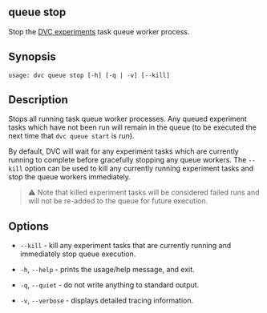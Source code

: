 ## queue stop

Stop the
[DVC experiments](/doc/user-guide/experiment-management/experiments-overview)
task queue worker process.

## Synopsis

```usage
usage: dvc queue stop [-h] [-q | -v] [--kill]
```

## Description

Stops all running task queue worker processes. Any queued experiment tasks which
have not been run will remain in the queue (to be executed the next time that
`dvc queue start` is run).

By default, DVC will wait for any experiment tasks which are currently running
to complete before gracefully stopping any queue workers. The `--kill` option
can be used to kill any currently running experiment tasks and stop the queue
workers immediately.

> ⚠️ Note that killed experiment tasks will be considered failed runs and will
> not be re-added to the queue for future execution.

## Options

- `--kill` - kill any experiment tasks that are currently running and
  immediately stop queue execution.

- `-h`, `--help` - prints the usage/help message, and exit.

- `-q`, `--quiet` - do not write anything to standard output.

- `-v`, `--verbose` - displays detailed tracing information.
